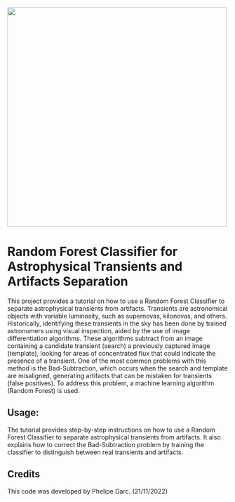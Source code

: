 

<img src="https://www.gov.br/cbpf/pt-br/assuntos/noticias/titular-tem-artigo-em-periodico-de-prestigio/cbpf.png"  width="500" />

# Random Forest Classifier for Astrophysical Transients and Artifacts Separation

This project provides a tutorial on how to use a Random Forest Classifier to separate astrophysical transients from artifacts. Transients are astronomical objects with variable luminosity, such as supernovas, kilonovas, and others. Historically, identifying these transients in the sky has been done by trained astronomers using visual inspection, aided by the use of image differentiation algorithms. These algorithms subtract from an image containing a candidate transient (search) a previously captured image (template), looking for areas of concentrated flux that could indicate the presence of a transient. One of the most common problems with this method is the Bad-Subtraction, which occurs when the search and template are misaligned, generating artifacts that can be mistaken for transients (false positives). To address this problem, a machine learning algorithm (Random Forest) is used.

## Usage:
The tutorial provides step-by-step instructions on how to use a Random Forest Classifier to separate astrophysical transients from artifacts. It also explains how to correct the Bad-Subtraction problem by training the classifier to distinguish between real transients and artifacts.

## Credits
This code was developed by Phelipe Darc.
(21/11/2022)
